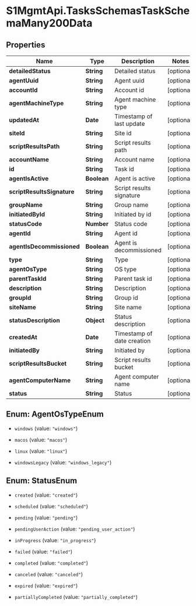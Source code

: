 # S1MgmtApi.TasksSchemasTaskSchemaMany200Data

## Properties
Name | Type | Description | Notes
------------ | ------------- | ------------- | -------------
**detailedStatus** | **String** | Detailed status | [optional] 
**agentUuid** | **String** | Agent uuid | [optional] 
**accountId** | **String** | Account id | [optional] 
**agentMachineType** | **String** | Agent machine type | [optional] 
**updatedAt** | **Date** | Timestamp of last update | [optional] 
**siteId** | **String** | Site id | [optional] 
**scriptResultsPath** | **String** | Script results path | [optional] 
**accountName** | **String** | Account name | [optional] 
**id** | **String** | Task id | [optional] 
**agentIsActive** | **Boolean** | Agent is active | [optional] 
**scriptResultsSignature** | **String** | Script results signature | [optional] 
**groupName** | **String** | Group name | [optional] 
**initiatedById** | **String** | Initiated by id | [optional] 
**statusCode** | **Number** | Status code | [optional] 
**agentId** | **String** | Agent id | [optional] 
**agentIsDecommissioned** | **Boolean** | Agent is decommissioned | [optional] 
**type** | **String** | Type | [optional] 
**agentOsType** | **String** | OS type | [optional] 
**parentTaskId** | **String** | Parent task id | [optional] 
**description** | **String** | Description | [optional] 
**groupId** | **String** | Group id | [optional] 
**siteName** | **String** | Site name | [optional] 
**statusDescription** | **Object** | Status description | [optional] 
**createdAt** | **Date** | Timestamp of date creation | [optional] 
**initiatedBy** | **String** | Initiated by | [optional] 
**scriptResultsBucket** | **String** | Script results bucket | [optional] 
**agentComputerName** | **String** | Agent computer name | [optional] 
**status** | **String** | Status | [optional] 


<a name="AgentOsTypeEnum"></a>
## Enum: AgentOsTypeEnum


* `windows` (value: `"windows"`)

* `macos` (value: `"macos"`)

* `linux` (value: `"linux"`)

* `windowsLegacy` (value: `"windows_legacy"`)




<a name="StatusEnum"></a>
## Enum: StatusEnum


* `created` (value: `"created"`)

* `scheduled` (value: `"scheduled"`)

* `pending` (value: `"pending"`)

* `pendingUserAction` (value: `"pending_user_action"`)

* `inProgress` (value: `"in_progress"`)

* `failed` (value: `"failed"`)

* `completed` (value: `"completed"`)

* `canceled` (value: `"canceled"`)

* `expired` (value: `"expired"`)

* `partiallyCompleted` (value: `"partially_completed"`)




